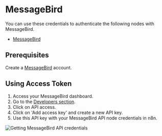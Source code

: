 # MessageBird

You can use these credentials to authenticate the following nodes with MessageBird.

- [MessageBird](/integrations/nodes/n8n-nodes-base.messageBird/)

## Prerequisites

Create a [MessageBird](https://www.messagebird.com/en/) account. 

## Using Access Token

1. Access your MessageBird dashboard.
2. Go to the [Developers section](https://dashboard.messagebird.com/en/developers/access).
3. Click on API access.
4. Click on 'Add access key' and create a new API key.
5. Use this API key with your MessageBird API node credentials in n8n.

![Getting MessageBird API credentials](/_images/integrations/credentials/messagebird/using-access-token.gif)

